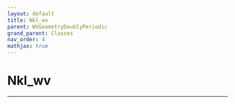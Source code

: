 ```yaml
---
layout: default
title: Nkl_wv
parent: WVGeometryDoublyPeriodic
grand_parent: Classes
nav_order: 4
mathjax: true
---
```


#  Nkl_wv




---

